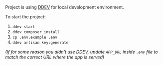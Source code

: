 Project is using [DDEV](https://ddev.com/) for local development environment.

To start the project:

1. `ddev start`
2. `ddev composer install`
3. `cp .env.example .env`
4. `ddev artisan key:generate`

_(If for some reason you didn't use DDEV, update `APP_URL` inside `.env` file to match the correct URL where the app is served)_
